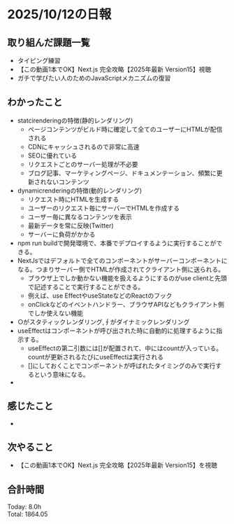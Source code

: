 # 2025/10/12の日報
## 取り組んだ課題一覧
* タイピング練習
* 【この動画1本でOK】Next.js 完全攻略【2025年最新 Version15】視聴
* ガチで学びたい人のためのJavaScriptメカニズムの復習
## わかったこと 
* statcirenderingの特徴(静的レンダリング)
  * ページコンテンツがビルド時に確定して全てのユーザーにHTMLが配信される
  * CDNにキャッシュされるので非常に高速
  * SEOに優れている
  * リクエストごとのサーバー処理が不必要
  * ブログ記事、マーケティングページ、ドキュメンテーション、頻繁に更新されないコンテンツ
* dynamicrenderingの特徴(動的レンダリング)
  * リクエスト時にHTMLを生成する
  * ユーザーのリクエスト毎にサーバーでHTMLを作成する
  * ユーザー毎に異なるコンテンツを表示
  * 最新データを常に反映(Twitter)
  * サーバーに負荷がかかる
* npm run buildで開発環境で、本番でデプロイするように実行することができる。
* NextJsではデフォルトで全てのコンポーネントがサーバーコンポーネントになる。つまりサーバー側でHTMLが作成されてクライアント側に送られる。
  * ブラウザ上でしか動かない機能を扱えるようにするのがuse clientと先頭で記述することで実行することができる。
  * 例えば、use EffectやuseStateなどのReactのフック
  * onClickなどのイベントハンドラー、ブラウザAPIなどもクライアント側でしか使えない機能
* ○がスタティックレンダリング,∮がダイナミックレンダリング
* useEffectはコンポーネントが呼び出された時に自動的に処理するように指示する。
  * useEffectの第二引数には[]が配置されて、中にはcountが入っている。countが更新されるたびにuseEffectは実行される
  * []にしておくことでコンポーネントが呼ばれたタイミングのみで実行するという意味になる。
* 
     
## 感じたこと
* 
## 次やること
* 【この動画1本でOK】Next.js 完全攻略【2025年最新 Version15】を視聴
##  合計時間 
Today: 8.0h<br>
Total: 1864.05
